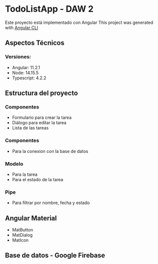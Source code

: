# TodoListApp - DAW 2
Este proyecto está implementado con Angular
This project was generated with [Angular CLI](https://github.com/angular/angular-cli)

## Aspectos Técnicos

### Versiones:
<ul>
  <li>Angular: 11.2.1</li>
  <li>Node: 14.15.5</li>
  <li>Typescript: 4.2.2</li>
</ul>

## Estructura del proyecto

### Componentes
<ul>
  <li>Formulario para crear la tarea</li>
  <li>Diálogo para editar la tarea</li>
  <li>Lista de las tareas</li>
</ul>

### Componentes
<ul>
  <li>Para la conexion con la base de datos</li>
</ul>

### Modelo
<ul>
  <li>Para la tarea</li>
  <li>Para el estado de la tarea</li>
</ul>

### Pipe
<ul>
  <li>Para filtrar por nombre, fecha y estado</li>
</ul>

## Angular Material
<ul>
  <li>MatButton</li>
  <li>MatDialog</li>
  <li>MatIcon</li>
</ul>

## Base de datos - Google Firebase
